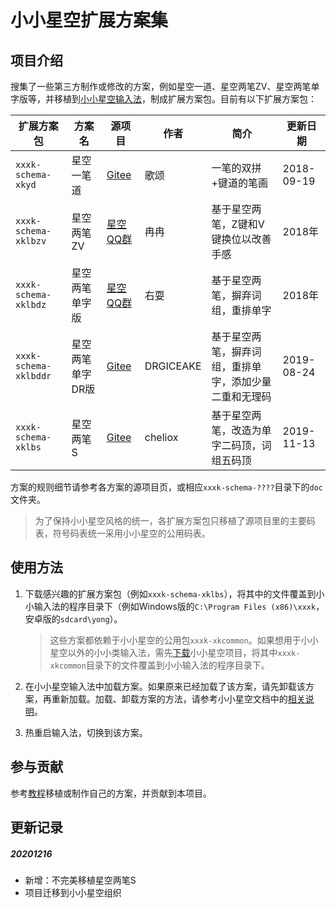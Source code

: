 # 小小星空扩展方案集

## 项目介绍

搜集了一些第三方制作或修改的方案，例如星空一道、星空两笔ZV、星空两笔单字版等，并移植到[小小星空输入法](https://xkinput.gitee.io/xxxk-help/)，制成扩展方案包。目前有以下扩展方案包：

| 扩展方案包            | 方案名           | 源项目                                      | 作者      | 简介                                                   | 更新日期   |
| --------------------- | ---------------- | ------------------------------------------- | --------- | ------------------------------------------------------ | ---------- |
| `xxxk-schema-xkyd`    | 星空一笔道       | [Gitee](https://gitee.com/dzyht/rime_xkybd) | 歌颂      | 一笔的双拼+键道的笔画                                  | 2018-09-19 |
| `xxxk-schema-xklbzv`  | 星空两笔ZV       | [星空QQ群][星空QQ群]                        | 冉冉      | 基于星空两笔，Z键和V键换位以改善手感                   | 2018年     |
| `xxxk-schema-xklbdz`  | 星空两笔单字版   | [星空QQ群][星空QQ群]                        | 右耍      | 基于星空两笔，摒弃词组，重排单字                       | 2018年     |
| `xxxk-schema-xklbddr` | 星空两笔单字DR版 | [Gitee](https://gitee.com/xkinput/xklbDR)   | DRGICEAKE | 基于星空两笔，摒弃词组，重排单字，添加少量二重和无理码 | 2019-08-24 |
| `xxxk-schema-xklbs`   | 星空两笔S        | [Gitee](https://gitee.com/xkinput/xklbs)    | cheliox   | 基于星空两笔，改造为单字二码顶，词组五码顶             | 2019-11-13 |

方案的规则细节请参考各方案的源项目页，或相应`xxxk-schema-????`目录下的`doc`文件夹。

> 为了保持小小星空风格的统一，各扩展方案包只移植了源项目里的主要码表，符号码表统一采用小小星空的公用码表。

## 使用方法

1. 下载感兴趣的扩展方案包（例如`xxxk-schema-xklbs`），将其中的文件覆盖到小小输入法的程序目录下（例如Windows版的`C:\Program Files (x86)\xxxk`，安卓版的`sdcard\yong`）。

   > 这些方案都依赖于小小星空的公用包`xxxk-xkcommon`。如果想用于小小星空以外的小小类输入法，需先[下载](https://github.com/xkinput/xxxk)小小星空项目，将其中`xxxk-xkcommon`目录下的文件覆盖到小小输入法的程序目录下。

2. 在小小星空输入法中加载方案。如果原来已经加载了该方案，请先卸载该方案，再重新加载。加载、卸载方案的方法，请参考小小星空文档中的[相关说明](https://xkinput.github.io/xxxk-help/#/intro-custom?id=%e5%8d%b8%e8%bd%bd%e5%8a%a0%e8%bd%bd%e6%96%b9%e6%a1%88)。

3. 热重启输入法，切换到该方案。

## 参与贡献

参考[教程](https://xkinput.github.io/xxxk-help/#/intro-custom)移植或制作自己的方案，并贡献到本项目。

##  更新记录

##### 20201216

* 新增：不完美移植星空两笔S
* 项目迁移到小小星空组织



[星空QQ群]: https://jq.qq.com/?_wv=1027&k=5tVcZlL "星空QQ群"

